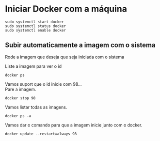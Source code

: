 # Iniciar Docker com a máquina
```
sudo systemctl start docker
sudo systemctl status docker
sudo systemctl enable docker
```

## Subir automaticamente a imagem com o sistema
Rode a imagem que deseja que seja iniciada com o sistema<br>

Liste a imagem para ver o id<br>
```
docker ps
```
Vamos suport que o id inicie com 98...<br>
Pare a imagem.<br>
```
docker stop 98
```
Vamos listar todas as imagens.<br>
```
docker ps -a
```
Vamos dar o comando para que a imagem inicie junto com o docker.<br>
```
docker update --restart=always 98
```
